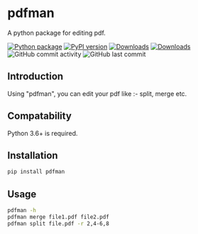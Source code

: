 # pdfman

A python package for editing pdf.

[![Python package](https://github.com/jakbin/pdfman/actions/workflows/publish.yml/badge.svg)](https://github.com/jakbin/pdfman/actions/workflows/publish.yml)
[![PyPI version](https://badge.fury.io/py/pdfman.svg)](https://badge.fury.io/py/pdfman)
[![Downloads](https://pepy.tech/badge/pdfman/month)](https://pepy.tech/project/pdfman)
[![Downloads](https://static.pepy.tech/personalized-badge/pdfman?period=total&units=international_system&left_color=green&right_color=blue&left_text=Total%20Downloads)](https://pepy.tech/project/pdfman)
![GitHub commit activity](https://img.shields.io/github/commit-activity/m/jakbin/pdfman)
![GitHub last commit](https://img.shields.io/github/last-commit/jakbin/pdfman)

## Introduction

Using "pdfman", you can edit your pdf like :- split, merge etc.

## Compatability

Python 3.6+ is required.

## Installation

```sh
pip install pdfman
```

## Usage

```sh
pdfman -h
pdfman merge file1.pdf file2.pdf
pdfman split file.pdf -r 2,4-6,8
```
